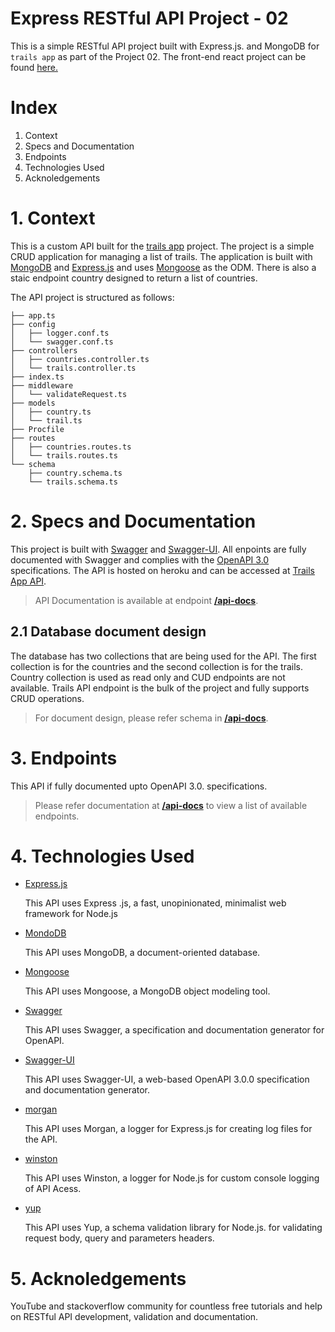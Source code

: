 # Express RESTful API Project - 02

This is a simple RESTful API project built with Express.js. and MongoDB for `trails app` as part of the Project 02. The front-end react project can be found [here.](https://github.com/pratheesh1/react-app)

# Index

1. Context
2. Specs and Documentation
3. Endpoints
4. Technologies Used
5. Acknoledgements

# 1. Context

This is a custom API built for the [trails app](https://naughty-darwin-b8340c.netlify.app/) project. The project is a simple CRUD application for managing a list of trails. The application is built with [MongoDB](https://www.mongodb.com/) and [Express.js](https://expressjs.com/) and uses [Mongoose](https://mongoosejs.com/) as the ODM. There is also a staic endpoint country designed to return a list of countries.

The API project is structured as follows:

```
├── app.ts
├── config
│   ├── logger.conf.ts
│   └── swagger.conf.ts
├── controllers
│   ├── countries.controller.ts
│   └── trails.controller.ts
├── index.ts
├── middleware
│   └── validateRequest.ts
├── models
│   ├── country.ts
│   └── trail.ts
├── Procfile
├── routes
│   ├── countries.routes.ts
│   └── trails.routes.ts
└── schema
    ├── country.schema.ts
    └── trails.schema.ts
```

# 2. Specs and Documentation

This project is built with [Swagger](https://swagger.io/) and [Swagger-UI](https://swagger.io/specification/). All enpoints are fully documented with Swagger and complies with the [OpenAPI 3.0](https://spec.openapis.org/oas/v3.1.0) specifications. The API is hosted on heroku and can be accessed at [Trails App API](https://ps-project02-express.herokuapp.com/).

> API Documentation is available at endpoint **[/api-docs](https://ps-project02-express.herokuapp.com/api-docs/)**.

## 2.1 Database document design

The database has two collections that are being used for the API. The first collection is for the countries and the second collection is for the trails. Country collection is used as read only and CUD endpoints are not available. Trails API endpoint is the bulk of the project and fully supports CRUD operations.

> For document design, please refer schema in **[/api-docs](https://ps-project02-express.herokuapp.com/api-docs/)**.

# 3. Endpoints

This API if fully documented upto OpenAPI 3.0. specifications.

> Please refer documentation at **[/api-docs](https://ps-project02-express.herokuapp.com/api-docs/)** to view a list of available endpoints.

# 4. Technologies Used

- [Express.js](https://expressjs.com/)

  This API uses Express .js, a fast, unopinionated, minimalist web framework for Node.js

- [MondoDB](https://www.mongodb.com/)

  This API uses MongoDB, a document-oriented database.

- [Mongoose](https://mongoosejs.com/)

  This API uses Mongoose, a MongoDB object modeling tool.

- [Swagger](https://swagger.io/)

  This API uses Swagger, a specification and documentation generator for OpenAPI.

- [Swagger-UI](https://swagger.io/specification/ui/)

  This API uses Swagger-UI, a web-based OpenAPI 3.0.0 specification and documentation generator.

- [morgan](https://github.com/expressjs/morgan)

  This API uses Morgan, a logger for Express.js for creating log files for the API.

- [winston](https://github.com/winstonjs/winston)

  This API uses Winston, a logger for Node.js for custom console logging of API Acess.

- [yup](https://github.com/jquense/yup)

  This API uses Yup, a schema validation library for Node.js. for validating request body, query and parameters headers.

# 5. Acknoledgements

YouTube and stackoverflow community for countless free tutorials and help on RESTful API development, validation and documentation.

